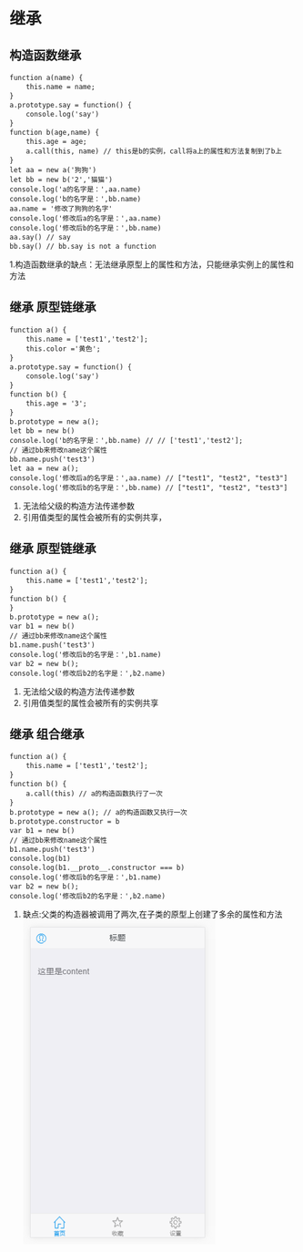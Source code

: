 # 继承 
## 构造函数继承
```
function a(name) {
    this.name = name;
}
a.prototype.say = function() {
    console.log('say')
}
function b(age,name) {
    this.age = age;
    a.call(this, name) // this是b的实例，call将a上的属性和方法复制到了b上
}
let aa = new a('狗狗')
let bb = new b('2','猫猫')
console.log('a的名字是：',aa.name)
console.log('b的名字是：',bb.name)
aa.name = '修改了狗狗的名字'
console.log('修改后a的名字是：',aa.name)
console.log('修改后b的名字是：',bb.name)
aa.say() // say
bb.say() // bb.say is not a function

```
1.构造函数继承的缺点：无法继承原型上的属性和方法，只能继承实例上的属性和方法

## 继承 原型链继承
```
function a() {
    this.name = ['test1','test2'];
    this.color ='黄色';
}
a.prototype.say = function() {
    console.log('say')
}
function b() {
    this.age = '3';
}
b.prototype = new a();
let bb = new b()
console.log('b的名字是：',bb.name) // // ['test1','test2'];
// 通过bb来修改name这个属性
bb.name.push('test3')
let aa = new a();
console.log('修改后a的名字是：',aa.name) // ["test1", "test2", "test3"]
console.log('修改后b的名字是：',bb.name) // ["test1", "test2", "test3"]

```
1. 无法给父级的构造方法传递参数
2. 引用值类型的属性会被所有的实例共享，

## 继承 原型链继承
```
function a() {
    this.name = ['test1','test2'];
}
function b() {
}
b.prototype = new a();
var b1 = new b()
// 通过bb来修改name这个属性
b1.name.push('test3')
console.log('修改后b的名字是：',b1.name)
var b2 = new b();
console.log('修改后b2的名字是：',b2.name)

```
1. 无法给父级的构造方法传递参数
2. 引用值类型的属性会被所有的实例共享

## 继承 组合继承
```
function a() {
    this.name = ['test1','test2'];
}
function b() {
    a.call(this) // a的构造函数执行了一次
}
b.prototype = new a(); // a的构造函数又执行一次
b.prototype.constructor = b
var b1 = new b()
// 通过bb来修改name这个属性
b1.name.push('test3')
console.log(b1)
console.log(b1.__proto__.constructor === b)
console.log('修改后b的名字是：',b1.name)
var b2 = new b();
console.log('修改后b2的名字是：',b2.name)
```
1. 缺点:父类的构造器被调用了两次,在子类的原型上创建了多余的属性和方法
![Image text](https://raw.githubusercontent.com/hongmaju/light7Local/master/img/productShow/20170518152848.png)
